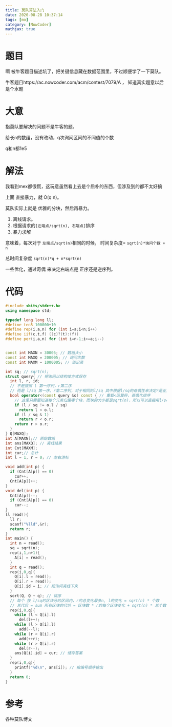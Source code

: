 ```yaml
---
title: 莫队算法入门
date: 2020-08-28 10:37:14
tags: [mo]
category: [NowCoder]
mathjax: true
---
```


# 题目

啊 被牛客题目描述坑了，把关键信息藏在数据范围里，不过顺便学了一下莫队。

牛客题目https://ac.nowcoder.com/acm/contest/7079/A ， 知道真实题意以后是个水题

# 大意

指莫队要解决的问题不是牛客的题。

给长n的数组，没有改动，q次询问区间的不同值的个数

q和n都1e5

# 解法

我看到mex都很慌，这玩意虽然看上去是个质朴的东西，但涉及到的都不太好搞

上面 直接暴力，就 O(q n)。

莫队实际上就是 优雅的分块，然后再暴力。

1. 离线请求。
2. 根据请求的`[左端点/sqrt(n), 右端点]`排序
3. 暴力求解

意味着，每次对于 `左端点/sqrt(n)`相同的时候， 时间复杂度= `sqrt(n)*询问个数 + n`

总时间复杂度 `sqrt(n)*q + n*sqrt(n)`

一些优化，通过奇偶 来决定右端点是 正序还是逆序列。

# 代码

```c++
#include <bits/stdc++.h>
using namespace std;

typedef long long ll;
#define ten5 100000+10
#define rep(i,a,n) for (int i=a;i<n;i++)
#define iif(c,t,f) ((c)?(t):(f))
#define per(i,a,n) for (int i=n-1;i>=a;i--)


const int MAXN = 30005; // 数组大小
const int MAXQ = 200005; // 询问次数
const int MAXM = 1000005; // 值记录

int sq; // sqrt(n);
struct query{ // 把询问以结构体方式保存
  int l, r, id;
  // 不是按照 l 第一序列，r第二序
  // 而是 l/sq 第一序，r第二序列，对于相同的l/sq 其中根据l/sq的奇偶性来决定r是正向序还是逆向序
  bool operator<(const query &o) const { // 重载<运算符，奇偶化排序
    // 这里只需要知道每个元素归属哪个块，而块的大小都是sqrt(n)，所以可以直接用l/sq
    if (l / sq != o.l / sq)
      return l < o.l;
    if (l / sq & 1)
      return r < o.r;
    return r > o.r;
  }
} Q[MAXQ];
int A[MAXN];// 原始数组
int ans[MAXQ]; // 离线结果
int Cnt[MAXM];
int cur;// 总计
int l = 1, r = 0; // 左右游标

void add(int p) {
  if (Cnt[A[p]] == 0)
    cur++;
  Cnt[A[p]]++;
}
void del(int p) {
  Cnt[A[p]]--;
  if (Cnt[A[p]] == 0)
    cur--;
}
ll read(){
  ll r;
  scanf("%lld",&r);
  return r;
}
int main() {
  int n = read();
  sq = sqrt(n);
  rep(i,1,n+1){
    A[i] = read();
  }
  int q = read();
  rep(i,0,q){
    Q[i].l = read();
    Q[i].r = read();
    Q[i].id = i; // 把询问离线下来
  }
  sort(Q, Q + q); // 排序
  // 每个 按 l/sq的区块分的区间内，r的总变化最多n, l的变化 = sqrt(n) * 个数
  // 总代价 = sum 所有区块的代价 = 区块数 * r的每个区块变化 + sqrt(n) * 总个数 = n^(3/2) + q * n^(1/2);
  rep(i,0,q){
    while (l < Q[i].l)
      del(l++);
    while (l > Q[i].l)
      add(--l);
    while (r < Q[i].r)
      add(++r);
    while (r > Q[i].r)
      del(r--);
    ans[Q[i].id] = cur; // 储存答案
  }
  rep(i,0,q){
    printf("%d\n", ans[i]); // 按编号顺序输出
  }
  return 0;
}
```

# 参考

各种莫队博文

